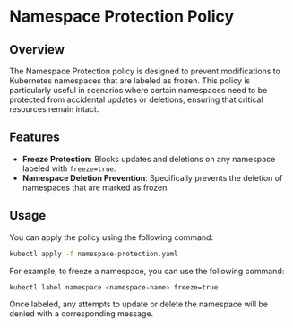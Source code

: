 # Namespace Protection Policy

## Overview
The Namespace Protection policy is designed to prevent modifications to Kubernetes namespaces that are labeled as frozen. This policy is particularly useful in scenarios where certain namespaces need to be protected from accidental updates or deletions, ensuring that critical resources remain intact.

## Features
- **Freeze Protection**: Blocks updates and deletions on any namespace labeled with `freeze=true`.
- **Namespace Deletion Prevention**: Specifically prevents the deletion of namespaces that are marked as frozen.


## Usage
You can apply the policy using the following command:
```bash
kubectl apply -f namespace-protection.yaml
```

For example, to freeze a namespace, you can use the following command:
```bash
kubectl label namespace <namespace-name> freeze=true
```

Once labeled, any attempts to update or delete the namespace will be denied with a corresponding message.
